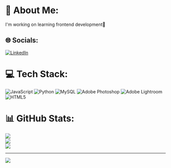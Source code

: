# 💫 About Me:
I'm working on learning frontend development🌟


## 🌐 Socials:
[![LinkedIn](https://img.shields.io/badge/LinkedIn-%230077B5.svg?logo=linkedin&logoColor=white)](https://www.linkedin.com/in/zeynep-dilara-erg%C3%BCler-341058249/) 

# 💻 Tech Stack:
![JavaScript](https://img.shields.io/badge/javascript-%23323330.svg?style=for-the-badge&logo=javascript&logoColor=%23F7DF1E) ![Python](https://img.shields.io/badge/python-3670A0?style=for-the-badge&logo=python&logoColor=ffdd54) ![MySQL](https://img.shields.io/badge/mysql-%2300f.svg?style=for-the-badge&logo=mysql&logoColor=white) ![Adobe Photoshop](https://img.shields.io/badge/adobephotoshop-%2331A8FF.svg?style=for-the-badge&logo=adobephotoshop&logoColor=white) ![Adobe Lightroom](https://img.shields.io/badge/Adobe%20Lightroom-31A8FF.svg?style=for-the-badge&logo=Adobe%20Lightroom&logoColor=white) ![HTML5](https://img.shields.io/badge/html5-%23E34F26.svg?style=for-the-badge&logo=html5&logoColor=white)
# 📊 GitHub Stats:
![](https://github-readme-stats.vercel.app/api?username=Zeynepfx&theme=dark&hide_border=false&include_all_commits=true&count_private=false)<br/>
![](https://github-readme-streak-stats.herokuapp.com/?user=Zeynepfx&theme=dark&hide_border=false)<br/>
![](https://github-readme-stats.vercel.app/api/top-langs/?username=Zeynepfx&theme=dark&hide_border=false&include_all_commits=true&count_private=false&layout=compact)

---
[![](https://visitcount.itsvg.in/api?id=Zeynepfx&icon=0&color=0)](https://visitcount.itsvg.in)

<!-- Proudly created with GPRM ( https://gprm.itsvg.in ) -->
